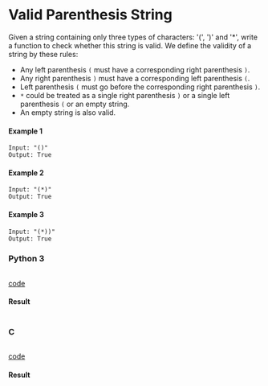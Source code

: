 # Valid Parenthesis String
Given a string containing only three types of characters: '(', ')' and '*', write a function to check whether this string is valid. We define the validity of a string by these rules:

* Any left parenthesis `(` must have a corresponding right parenthesis `)`.
* Any right parenthesis `)` must have a corresponding left parenthesis `(`.
* Left parenthesis `(` must go before the corresponding right parenthesis `)`.
* `*` could be treated as a single right parenthesis `)` or a single left parenthesis `(` or an empty string.
* An empty string is also valid.

#### Example 1
```
Input: "()"
Output: True
```

#### Example 2
```
Input: "(*)"
Output: True
```

#### Example 3
```
Input: "(*))"
Output: True
```

### Python 3
```python

```
[code](Python%203/678.py)

#### Result
```

```

### C
```C

```
[code](C/678.c)

#### Result
```

```
